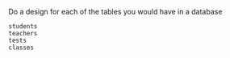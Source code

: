 Do a design for each of the tables you would have in a database

```
students
teachers
tests
classes
```
